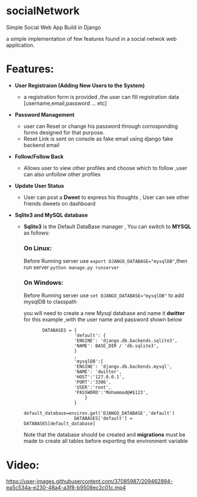 # socialNetwork
Simple Social Web App Build in Django

a simple implementation of few features found in a social netwok web application.


  # Features: 
 
  * __User Registraion (Adding New Users to the System)__
    * a registration form is provided ,the user can fill registration data [username,email,password ... etc]
    
   * __Password Management__
     * user can Reset or change his password through corrosponding forms designed for that purpose.
     * Reset Link is sent on console as fake email using django fake backend email 
  
  * __Follow/Follow Back__
    * Allows user to view other profiles and choose which to follow ,user can also unfollow other profiles
  
  * __Update User Status__
     * User can post a __Dweet__ to express his thoughts , User can see other friends dweets on dashboard
    
  * __Sqlite3 and MySQL database__
    * __Sqlite3__  is the Default DataBase manager , You can switch to __MYSQL__ as follows:
      
      ### On Linux:
         Before Running server use `export DJANGO_DATABASE="mysqlDB"`,then run server `python manage.py runserver`
      
      ### On Windows:
         Before Running server use  ` set DJANGO_DATABASE="mysqlDB" `  to add mysqlDB to  classpath 
         
         you will need to create a new Mysql database and name it __dwitter__ for this example ,with the user name and password shown below 
         ``` pyhton
                DATABASES = {
                            'default': {
                            'ENGINE': 'django.db.backends.sqlite3',
                            'NAME': BASE_DIR / 'db.sqlite3',
                            }
                            ,
                            'mysqlDB':{
                            'ENGINE': 'django.db.backends.mysql',
                            'NAME': 'dwitter',
                            'HOST':'127.0.0.1',
                            'PORT':'3306',
                            'USER':'root',
                            'PASSWORD':'Mohammad@#$123',
                                }
                            }
                            default_database=environ.get('DJANGO_DATABASE','default')
                            DATABASES['default'] = DATABASES[default_database]

         ```
         Note that the database should be created and __migrations__ must be made to create all tables before exporting the environment variable 
   # Video:


https://user-images.githubusercontent.com/37085987/209462894-ea5c534a-e230-48a4-a3f8-b9508ec2c01c.mp4




       


